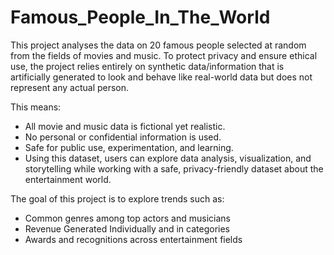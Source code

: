 # Famous_People_In_The_World

This project analyses the data on 20 famous people selected at random from the fields of movies and music. 
To protect privacy and ensure ethical use, the project relies entirely on synthetic data/information that is artificially generated to look and behave like real-world data but does not represent any actual person.

This means:
- All movie and music data is fictional yet realistic.
- No personal or confidential information is used.
- Safe for public use, experimentation, and learning.
- Using this dataset, users can explore data analysis, visualization, and storytelling while working with a safe, privacy-friendly dataset about the entertainment world.

The goal of this project is to explore trends such as:

- Common genres among top actors and musicians
- Revenue Generated Individually and in categories
- Awards and recognitions across entertainment fields
